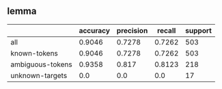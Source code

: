 
## lemma

|                  | accuracy | precision | recall | support |
|------------------|----------|-----------|--------|---------|
| all              | 0.9046   | 0.7278    | 0.7262 | 503     |
| known-tokens     | 0.9046   | 0.7278    | 0.7262 | 503     |
| ambiguous-tokens | 0.9358   | 0.817     | 0.8123 | 218     |
| unknown-targets  | 0.0      | 0.0       | 0.0    | 17      |

